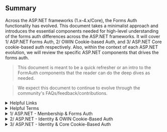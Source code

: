 ## Summary

Across the ASP.NET frameworks (1.x-4.x/Core), the Forms Auth functionality has evolved. This document takes a minimalist approach and introduces the essential components needed for high-level understanding of the forms auth differences across the ASP.NET frameworks. It will cover 1/ ASP.NET Forms Auth, 2/ OWIN Cookie-based Auth, and 3/ ASP.NET Core cookie-based auth respectively.  Also, within the context of each ASP.NET evolution, we will review the specific ASP.NET components that drives the forms auth.

> This document is meant to be a quick refresher or an intro to the FormAuth components that the reader can do the deep dives as needed.

> We expect this document to continue to evolve through the community's FAQs/feedback/contributions.

<details>
    <summary>Helpful Links</summary>

- [ASP.NET Membership/Identity/Others, historical context](https://docs.microsoft.com/en-us/aspnet/identity/overview/getting-started/introduction-to-aspnet-identity)
  
</details>

<details>
  <summary>Helpful Terms</summary>

- Auth Cookie
  - Its a text files with small pieces of data.
  - Its a container for <em>forms authentication ticket</em>. With each client request, the browser passes the cookie back to the backend server.  
  - On the backend server, cookie is used by the forms authentication to identify an authenticated user.

- Forms Auth Ticket (Cookie content)
  - Its used to tell the ASP.NET application who you are (user's Identity).  
  - Its content is encrypted, serialized, and placed into the cookie.
  - Example below [Source](https://docs.microsoft.com/en-us/dotnet/api/system.web.security.formsauthenticationticket?view=netframework-4.8)

    ```csharp
    FormsAuthenticationTicket ticket = new FormsAuthenticationTicket(1,
        username,
        DateTime.Now,
        DateTime.Now.AddMinutes(30),
        isPersistent,
        userData,
        FormsAuthentication.FormsCookiePath);

    // Encrypt the ticket.
    string encTicket = FormsAuthentication.Encrypt(ticket);

    // Create the cookie.
    Response.Cookies.Add(new HttpCookie(FormsAuthentication.FormsCookieName, encTicket));
    ```

- OWIN (Open Web Interface for .NET)
  - It defines an abstraction for communication (via middleware) between the .NET web servers and the web applications. Prior to OWIN, the ASP.NET was designed on top of IIS, and Web applications could not easily be run on another Web server.

- Katana
  - Microsoft's open source project that uses OWIN's specifications.
  - Helps build and hosting OWIN-based web apps; eliminates the dependency on IIS for hosting.

</details>

<details>
    <summary> 1/ ASP.NET - Membership & Forms Auth</summary>

- Introduced ASP.NET Membership; an abstraction (interface) to manage the user data store (e.g. CRUD User tables in the MS SQL Server).
- Added MembershipProvider (concrete implementation) to manage user profile, validate user credentials, and more.
- Provided HTTP FormsAuthenticationModule that works with the ASP.NET request pipeline (guled to IIS).
- The ASP.NET 2.0 added the ability to manage user roles and store them into the forms auth ticket.

![image info](./forms-auth.png)

</details>

<details>
    <summary> 2/ ASP.NET - Identity & OWIN Cookie-Based Auth </summary>

- Introduced the concept of ASP.NET Identity.  Its an evolution of the ASP.NET Membership to handle modernized workloads (e.g. integration with external Idp, Two factor auth).
- Provides an OWIN Cookie-based auth middleware:
  - It authenticates the user, issue an auth token and cookie.
  - It uses the Machine Key to encrypt/decrypt the auth token.
  - Uses Data Protection to encrypt/decrypt forms auth ticket.
- In addition to the user's Role information, now we can store user's claims in the token and perform Claims-based authentication.

![image info](./owin-auth.png)

</details>

<details>
    <summary> 3/ ASP.NET - Identity & Core Cookie-Based Auth </summary>

- Similar to the <em>ASP.NET - Identity & OWIN Cookie-Based Auth</em>, discussed above.
  - Provides a Cookie-based auth middleware which authenticates the user
  - Issues an auth token and cookie.
  - It uses the Machine Key to encrypt/decrypt the auth token.
  - Uses Data Protection to encrypt/decrypt forms auth ticket.
  - In addition to the user's Role information, now we can store user's claims in the token and perform Claims-based authentication.

![image info](./core-auth.png)

</details>
